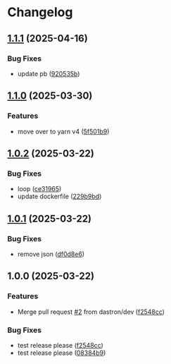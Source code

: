 # Changelog

## [1.1.1](https://github.com/dastron/fullstack-pb/compare/v1.1.0...v1.1.1) (2025-04-16)


### Bug Fixes

* update pb ([920535b](https://github.com/dastron/fullstack-pb/commit/920535b316ffc28f016dac73a2367929483199ef))

## [1.1.0](https://github.com/dastron/fullstack-pb/compare/v1.0.2...v1.1.0) (2025-03-30)


### Features

* move over to yarn v4 ([5f501b9](https://github.com/dastron/fullstack-pb/commit/5f501b9e020b9a738f38a4b2f8bad76d5920f2cb))

## [1.0.2](https://github.com/dastron/fullstack-pb/compare/v1.0.1...v1.0.2) (2025-03-22)


### Bug Fixes

* loop ([ce31965](https://github.com/dastron/fullstack-pb/commit/ce31965a50b9b71bbb5b7960180253c0c0de2457))
* update dockerfile ([229b9bd](https://github.com/dastron/fullstack-pb/commit/229b9bd7a48ef2a28f5e0e07e055283490834ec0))

## [1.0.1](https://github.com/dastron/fullstack-pb/compare/v1.0.0...v1.0.1) (2025-03-22)


### Bug Fixes

* remove json ([df0d8e6](https://github.com/dastron/fullstack-pb/commit/df0d8e635fe96e17751afa1ab339bf4f3d8d7c92))

## 1.0.0 (2025-03-22)


### Features

* Merge pull request [#2](https://github.com/dastron/fullstack-pb/issues/2) from dastron/dev ([f2548cc](https://github.com/dastron/fullstack-pb/commit/f2548ccfa28be4e185e455aea79b9b285ec95f65))


### Bug Fixes

* test release please ([f2548cc](https://github.com/dastron/fullstack-pb/commit/f2548ccfa28be4e185e455aea79b9b285ec95f65))
* test release please ([08384b9](https://github.com/dastron/fullstack-pb/commit/08384b9f69561acd95876cc71bbff0deb4ebaa6c))
